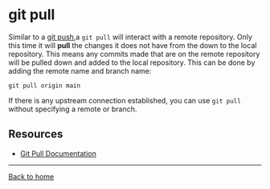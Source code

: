 # git pull
Similar to a [git push](./Push.md),a `git pull` will interact with a remote repository.
Only this time it will **pull** the changes it does not have from the down to the local repository.
This means any commits made that are on the remote repository will be pulled down and added to the local repository.
This can be done by adding the remote name and branch name:
```
git pull origin main
```
If there is any upstream connection established, you can use `git pull` without specifying a remote or branch.
## Resources
- [Git Pull Documentation](https://git-scm.com/docs/git-pull)
---
[Back to home](../README.md)